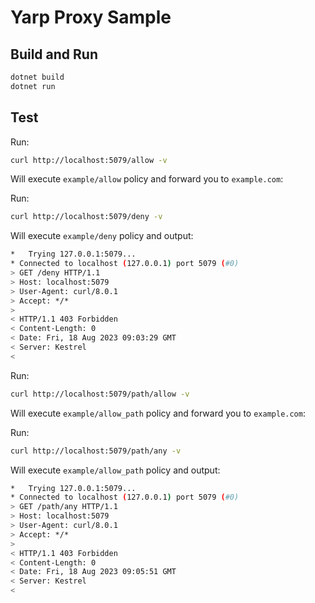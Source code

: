 # Yarp Proxy Sample

## Build and Run

```bash
dotnet build
dotnet run
```

## Test

Run:

```bash
curl http://localhost:5079/allow -v
```

Will execute `example/allow` policy and forward you to `example.com`:

Run:

```bash
curl http://localhost:5079/deny -v
```

Will execute `example/deny` policy and output:

```bash
*   Trying 127.0.0.1:5079...
* Connected to localhost (127.0.0.1) port 5079 (#0)
> GET /deny HTTP/1.1
> Host: localhost:5079
> User-Agent: curl/8.0.1
> Accept: */*
>
< HTTP/1.1 403 Forbidden
< Content-Length: 0
< Date: Fri, 18 Aug 2023 09:03:29 GMT
< Server: Kestrel
<
```

Run:

```bash
curl http://localhost:5079/path/allow -v
```

Will execute `example/allow_path` policy and forward you to `example.com`:

Run:

```bash
curl http://localhost:5079/path/any -v
```

Will execute `example/allow_path` policy and output:

```bash
*   Trying 127.0.0.1:5079...
* Connected to localhost (127.0.0.1) port 5079 (#0)
> GET /path/any HTTP/1.1
> Host: localhost:5079
> User-Agent: curl/8.0.1
> Accept: */*
>
< HTTP/1.1 403 Forbidden
< Content-Length: 0
< Date: Fri, 18 Aug 2023 09:05:51 GMT
< Server: Kestrel
<
```
